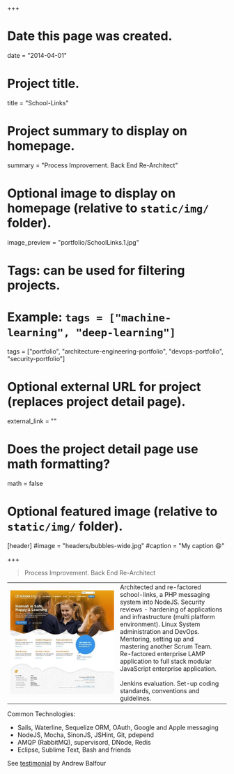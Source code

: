 +++
# Date this page was created.
date = "2014-04-01"

# Project title.
title = "School-Links"

# Project summary to display on homepage.
summary = "Process Improvement. Back End Re-Architect"

# Optional image to display on homepage (relative to `static/img/` folder).
image_preview = "portfolio/SchoolLinks.1.jpg"

# Tags: can be used for filtering projects.
# Example: `tags = ["machine-learning", "deep-learning"]`
tags = ["portfolio", "architecture-engineering-portfolio", "devops-portfolio", "security-portfolio"]

# Optional external URL for project (replaces project detail page).
external_link = ""

# Does the project detail page use math formatting?
math = false

# Optional featured image (relative to `static/img/` folder).
[header]
#image = "headers/bubbles-wide.jpg"
#caption = "My caption :smile:"

+++

> Process Improvement. Back End Re-Architect

<table>
   <tr>
      <td style="text-align: left; width: 50%"><a href="https://www.school-links.org.nz/" target="_blank"><img src="../../img/portfolio/SchoolLinks.1.jpg"></a></td>
      <td style="text-align: left">
         Architected and re-factored school-links, a PHP messaging system into NodeJS. Security reviews - hardening of applications and infrastructure (multi platform environment). Linux System administration and DevOps. Mentoring, setting up and mastering another Scrum Team. Re-factored enterprise LAMP application to full stack modular JavaScript enterprise application.
         <br><br>
         Jenkins evaluation. Set-up coding standards, conventions and guidelines.         
      </td>
   </tr>
</table>

Common Technologies:

* Sails, Waterline, Sequelize ORM, OAuth, Google and Apple messaging
* NodeJS, Mocha, SinonJS, JSHint, Git, pdepend
* AMQP (RabbitMQ), supervisord, DNode, Redis
* Eclipse, Sublime Text, Bash and friends

See <a href="../testimonial-andrew-balfour">testimonial</a> by Andrew Balfour





